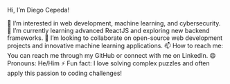 Hi, I’m Diego Cepeda!

👀 I’m interested in web development, machine learning, and cybersecurity.
🌱 I’m currently learning advanced ReactJS and exploring new backend frameworks.
💞️ I’m looking to collaborate on open-source web development projects and innovative machine learning applications.
📫 How to reach me: You can reach me through my GitHub or connect with me on LinkedIn.
😄 Pronouns: He/Him
⚡ Fun fact: I love solving complex puzzles and often apply this passion to coding challenges!


<!---
DiegoC-Dev/DiegoC-Dev is a ✨ special ✨ repository because its `README.md` (this file) appears on your GitHub profile.
You can click the Preview link to take a look at your changes.
--->
